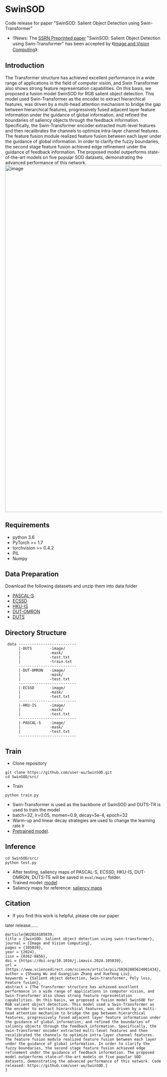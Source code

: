 # SwinSOD
Code release for paper "SwinSOD: Salient Object Detection using Swin-Transformer" 

* !!News: The [SSRN Preprinted paper](https://ssrn.com/abstract=4556674) "SwinSOD: Salient Object Detection using Swin-Transformer" has been accepted by 《[Image and Vision Computing](https://www.sciencedirect.com/science/article/abs/pii/S0262885624001434?via%3Dihub)》.




## Introduction
The Transformer structure has achieved excellent performance in a wide range of applications in the field of computer vision, and Swin Transformer also shows strong feature representation capabilities. On this basis, we proposed a fusion model SwinSOD for RGB salient object detection. This model used Swin-Transformer as the encoder to extract hierarchical features, was driven by a multi-head attention mechanism to bridge the gap between hierarchical features, progressively fused adjacent layer feature information under the guidance of global information, and refined the boundaries of saliency objects through the feedback information. Specifically, the Swin-Transformer encoder extracted multi-level features and then recalibrates the channels to optimize intra-layer channel features. The feature fusion module realized feature fusion between each layer under the guidance of global information. In order to clarify the fuzzy boundaries, the second stage feature fusion achieved edge refinement under the guidance of feedback information. The proposed model outperforms state-of-the-art models on five popular SOD datasets, demonstrating the advanced performance of this network.<img width="1111" alt="image" src="https://github.com/user-wu/SwinSOD/assets/67259115/1844511e-4570-4982-84d6-ae5d77bbb17d">

## Requirements
* python 3.6
* PyTorch >= 1.7
* torchvision >= 0.4.2
* PIL
* Numpy

## Data Preparation
Download the following datasets and unzip them into data folder
* [PASCAL-S](https://ccvl.jhu.edu/datasets/)
* [ECSSD](http://www.cse.cuhk.edu.hk/leojia/projects/hsaliency/dataset.html)
* [HKU-IS](https://i.cs.hku.hk/~gbli/deep_saliency)
* [DUT-OMRON](http://saliencydetection.net/dut-omron/)
* [DUTS](http://saliencydetection.net/duts/)
## Directory Structure
```
 data --------------------------
      |-DUTS        -image/
      |             -mask/
      |             -test.txt
      |             -train.txt
      --------------------------
      |-DUT-OMRON   -image/
      |             -mask/
      |             -test.txt
      --------------------------
      |-ECSSD       -image/
      |             -mask/
      |             -test.txt
      --------------------------
      |-HKU-IS      -image/
      |             -mask/
      |             -test.txt
      --------------------------
      |-PASCAL-S    -image/
      |             -mask/
      |             -test.txt
      --------------------------
```
## Train
* Clone repository
```
git clone https://github.com/user-wu/SwinSOD.git
cd SwinSOD/src/
```
* Train
```
python train.py
```
* Swin-Transformer is used as the backbone of SwinSOD and DUTS-TR is used to train the model
* batch=32, lr=0.05, momen=0.9, decay=5e-4, epoch=32
* Warm-up and linear decay strategies are used to change the learning rate lr
* [Pretrained model](https://pan.baidu.com/s/13wu5qtljqFOUvdYSOV1STg?pwd=z5l0).
## Inference
```
cd SwinSOD/src/
python test.py
```
* After testing, saliency maps of PASCAL-S, ECSSD, HKU-IS, DUT-OMRON, DUTS-TE will be saved in ```eval/maps/``` folder.
* Trained model: [model](https://pan.baidu.com/s/1-l8iNwEOOq9Y5CO9TYghKw?pwd=e4na)
* Saliency maps for reference: [saliency maps](https://pan.baidu.com/s/1URFCxG7JIVP6u_mHoaTo6g?pwd=3zfq)

## Citation
* If you find this work is helpful, please cite our paper

later release……
```
@article{WU2024105039,
title = {SwinSOD: Salient object detection using swin-transformer},
journal = {Image and Vision Computing},
pages = {105039},
year = {2024},
issn = {0262-8856},
doi = {https://doi.org/10.1016/j.imavis.2024.105039},
url = {https://www.sciencedirect.com/science/article/pii/S0262885624001434},
author = {Shuang Wu and Guangjian Zhang and Xuefeng Liu},
keywords = {Salient object detection, Swin-transformer, Poly loss, Feature fusion},
abstract = {The Transformer structure has achieved excellent performance in a wide range of applications in computer vision, and Swin-Transformer also shows strong feature representation capabilities. On this basis, we proposed a fusion model SwinSOD for RGB salient object detection. This model used a Swin-Transformer as the encoder to extract hierarchical features, was driven by a multi-head attention mechanism to bridge the gap between hierarchical features, progressively fused adjacent layer feature information under the guidance of global information, and refined the boundaries of saliency objects through the feedback information. Specifically, the Swin-Transformer encoder extracted multi-level features and then recalibrated the channels to optimize intra-layer channel features. The feature fusion module realized feature fusion between each layer under the guidance of global information. In order to clarify the fuzzy boundaries, the second stage feature fusion achieved edge refinement under the guidance of feedback information. The proposed model outperforms state-of-the-art models on five popular SOD datasets, demonstrating the advanced performance of this network. Code released: https://github.com/user-wu/SwinSOD.}
}
```
